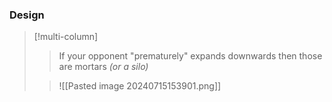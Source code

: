 ### Design
>[!multi-column]
>>If your opponent "prematurely" expands downwards then those are mortars *(or a silo)*
>
>>![[Pasted image 20240715153901.png]]